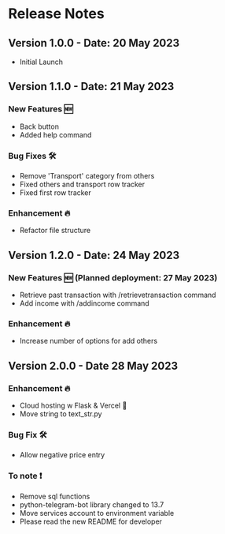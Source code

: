 # Release Notes

## Version 1.0.0 - Date: 20 May 2023
- Initial Launch

## Version 1.1.0 - Date: 21 May 2023
### New Features 🆕
- Back button
- Added help command

### Bug Fixes 🛠️
- Remove 'Transport' category from others
- Fixed others and transport row tracker
- Fixed first row tracker

### Enhancement 🔥
- Refactor file structure

## Version 1.2.0 - Date: 24 May 2023
### New Features 🆕 (Planned deployment: 27 May 2023)
- Retrieve past transaction with /retrievetransaction command
- Add income with /addincome command

### Enhancement 🔥
- Increase number of options for add others

## Version 2.0.0 - Date 28 May 2023
### Enhancement 🔥
- Cloud hosting w Flask & Vercel 🎉
- Move string to text_str.py

### Bug Fix 🛠️
- Allow negative price entry

### To note ❗
- Remove sql functions
- python-telegram-bot library changed to 13.7
- Move services account to environment variable
- Please read the new README for developer